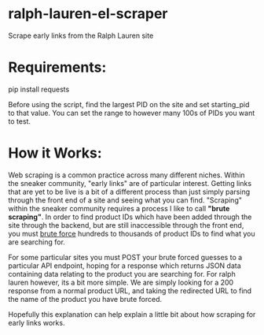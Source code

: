 # ralph-lauren-el-scraper
Scrape early links from the Ralph Lauren site

# Requirements:
pip install requests

Before using the script, find the largest PID on the site and set starting_pid to that value. You can set the range to however many 100s of PIDs you want to test.

# How it Works:
Web scraping is a common practice across many different niches. Within the sneaker community, "early links" are of particular interest. Getting links that are yet to be live is a bit of a different process than just simply parsing through the front end of a site and seeing what you can find. "Scraping" within the sneaker community requires a process I like to call **"brute scraping"**. In order to find product IDs which have been added through the site through the backend, but are still inaccessible through the front end, you must [brute force](https://en.wikipedia.org/wiki/Brute-force_attack) hundreds to thousands of product IDs to find what you are searching for. 

For some particular sites you must POST your brute forced guesses to a particular API endpoint, hoping for a response which returns JSON data containing data relating to the product you are searching for. For ralph lauren however, its a bit more simple. We are simply looking for a 200 response from a normal product URL, and taking the redirected URL to find the name of the product you have brute forced.

Hopefully this explanation can help explain a little bit about how scraping for early links works.
